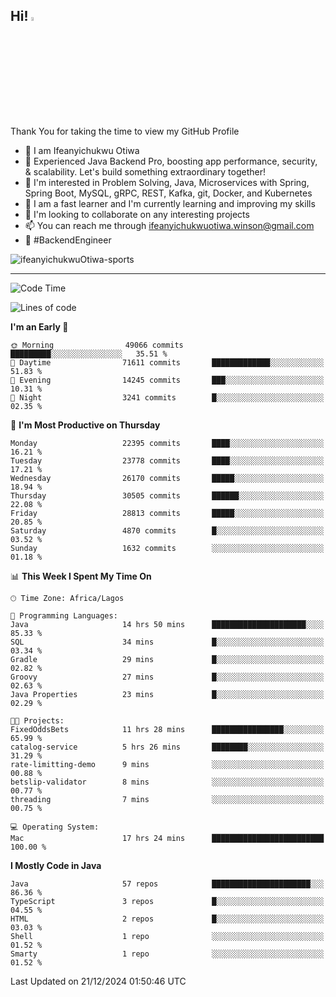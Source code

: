 <!-- BLOG-POST-LIST:START --><!-- BLOG-POST-LIST:END -->

## Hi! <img src="https://media.giphy.com/media/hvRJCLFzcasrR4ia7z/giphy.gif" width="4%"> 

Thank You for taking the time to view my GitHub Profile

- 👋 I am Ifeanyichukwu Otiwa
- 🚀 Experienced Java Backend Pro, boosting app performance, security, & scalability. Let's build something extraordinary together!
- 👀 I'm interested in Problem Solving, Java, Microservices with Spring, Spring Boot, MySQL, gRPC, REST, Kafka, git, Docker, and Kubernetes
- 🌱 I am a fast learner and I'm currently learning and improving my skills
- 💞️ I'm looking to collaborate on any interesting projects
- 📫 You can reach me through ifeanyichukwuotiwa.winson@gmail.com
- 🚀 #BackendEngineer

<p align="left" marginTop="10px"> <img src="https://komarev.com/ghpvc/?username=ifeanyichukwuOtiwa-sports&label=Profile%20views&color=0e75b6&style=for-the-badge" alt="ifeanyichukwuOtiwa-sports" /> </p>

***

<!--START_SECTION:waka-->
![Code Time](http://img.shields.io/badge/Code%20Time-3%2C240%20hrs%2057%20mins-blue)

![Lines of code](https://img.shields.io/badge/From%20Hello%20World%20I%27ve%20Written-34.2%20million%20lines%20of%20code-blue)

**I'm an Early 🐤** 

```text
🌞 Morning                49066 commits       █████████░░░░░░░░░░░░░░░░   35.51 % 
🌆 Daytime                71611 commits       █████████████░░░░░░░░░░░░   51.83 % 
🌃 Evening                14245 commits       ███░░░░░░░░░░░░░░░░░░░░░░   10.31 % 
🌙 Night                  3241 commits        █░░░░░░░░░░░░░░░░░░░░░░░░   02.35 % 
```
📅 **I'm Most Productive on Thursday** 

```text
Monday                   22395 commits       ████░░░░░░░░░░░░░░░░░░░░░   16.21 % 
Tuesday                  23778 commits       ████░░░░░░░░░░░░░░░░░░░░░   17.21 % 
Wednesday                26170 commits       █████░░░░░░░░░░░░░░░░░░░░   18.94 % 
Thursday                 30505 commits       ██████░░░░░░░░░░░░░░░░░░░   22.08 % 
Friday                   28813 commits       █████░░░░░░░░░░░░░░░░░░░░   20.85 % 
Saturday                 4870 commits        █░░░░░░░░░░░░░░░░░░░░░░░░   03.52 % 
Sunday                   1632 commits        ░░░░░░░░░░░░░░░░░░░░░░░░░   01.18 % 
```


📊 **This Week I Spent My Time On** 

```text
🕑︎ Time Zone: Africa/Lagos

💬 Programming Languages: 
Java                     14 hrs 50 mins      █████████████████████░░░░   85.33 % 
SQL                      34 mins             █░░░░░░░░░░░░░░░░░░░░░░░░   03.34 % 
Gradle                   29 mins             █░░░░░░░░░░░░░░░░░░░░░░░░   02.82 % 
Groovy                   27 mins             █░░░░░░░░░░░░░░░░░░░░░░░░   02.63 % 
Java Properties          23 mins             █░░░░░░░░░░░░░░░░░░░░░░░░   02.29 % 

🐱‍💻 Projects: 
FixedOddsBets            11 hrs 28 mins      ████████████████░░░░░░░░░   65.99 % 
catalog-service          5 hrs 26 mins       ████████░░░░░░░░░░░░░░░░░   31.29 % 
rate-limitting-demo      9 mins              ░░░░░░░░░░░░░░░░░░░░░░░░░   00.88 % 
betslip-validator        8 mins              ░░░░░░░░░░░░░░░░░░░░░░░░░   00.77 % 
threading                7 mins              ░░░░░░░░░░░░░░░░░░░░░░░░░   00.75 % 

💻 Operating System: 
Mac                      17 hrs 24 mins      █████████████████████████   100.00 % 
```

**I Mostly Code in Java** 

```text
Java                     57 repos            ██████████████████████░░░   86.36 % 
TypeScript               3 repos             █░░░░░░░░░░░░░░░░░░░░░░░░   04.55 % 
HTML                     2 repos             █░░░░░░░░░░░░░░░░░░░░░░░░   03.03 % 
Shell                    1 repo              ░░░░░░░░░░░░░░░░░░░░░░░░░   01.52 % 
Smarty                   1 repo              ░░░░░░░░░░░░░░░░░░░░░░░░░   01.52 % 
```




 Last Updated on 21/12/2024 01:50:46 UTC
<!--END_SECTION:waka-->

<!--
<p align="center">
![trophy](https://github-profile-trophy.vercel.app/?username=ifeanyichukwuOtiwa-sports&theme=onedark) (https://github.com/ryo-ma/github-profile-trophy)
</p>
-->

<!---
ifeanyi-otiwa/ifeanyi-otiwa is a ✨ special ✨ repository because its `README.md` (this file) appears on your GitHub profile.
You can click the Preview link to take a look at your changes.
--->
